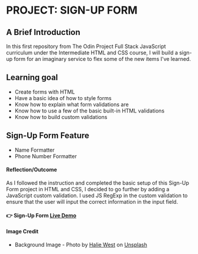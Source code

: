 # PROJECT: SIGN-UP FORM

## A Brief Introduction
In this first repository from The Odin Project Full Stack JavaScript curriculum under the Intermediate HTML and CSS course, I will build a sign-up form for an imaginary service to flex some of the new items I've learned.


## Learning goal
- Create forms with HTML
- Have a basic idea of how to style forms
- Know how to explain what form validations are
- Know how to use a few of the basic built-in HTML validations
- Know how to build custom validations


## Sign-Up Form Feature
- Name Formatter
- Phone Number Formatter


#### Reflection/Outcome
As I followed the instruction and completed the basic setup of this Sign-Up Form project in HTML and CSS, I decided to go further by adding a JavaScript custom validation. I used JS RegExp in the custom validation to ensure that the user will input the correct information in the input field.


#### :point_right: Sign-Up Form [Live Demo](https://ronnieber.github.io/odin-sign-up_form/)


#### Image Credit
- Background Image - Photo by [Halie West](https://unsplash.com/@haliewestphoto?utm_source=unsplash&utm_medium=referral&utm_content=creditCopyText) on [Unsplash](https://unsplash.com/?utm_source=unsplash&utm_medium=referral&utm_content=creditCopyText)